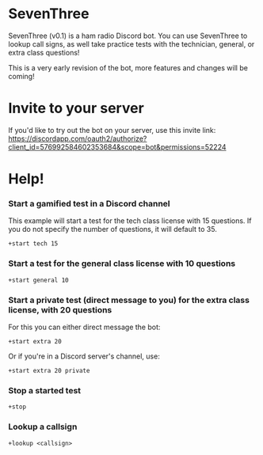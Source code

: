 # SevenThree
SevenThree (v0.1) is a ham radio Discord bot. You can use SevenThree to lookup call signs, as well take practice tests with the technician, general, or extra class questions!

This is a very early revision of the bot, more features and changes will be coming!

# Invite to your server
If you'd like to try out the bot on your server, use this invite link: https://discordapp.com/oauth2/authorize?client_id=576992584602353684&scope=bot&permissions=52224

# Help!
### Start a gamified test in a Discord channel
This example will start a test for the tech class license with 15 questions.
If you do not specify the number of questions, it will default to 35.

```
+start tech 15
```

### Start a test for the general class license with 10 questions
```
+start general 10
```

### Start a private test (direct message to you) for the extra class license, with 20 questions
For this you can either direct message the bot:

```
+start extra 20
```

Or if you're in a Discord server's channel, use:
```
+start extra 20 private
```

### Stop a started test
```
+stop
```

### Lookup a callsign
```
+lookup <callsign>
```

